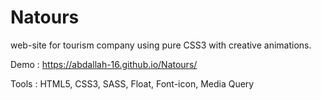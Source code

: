 # Natours

web-site for tourism company using pure CSS3 with creative animations. 

Demo : https://abdallah-16.github.io/Natours/ 

Tools : HTML5, CSS3, SASS, Float, Font-icon, Media Query
